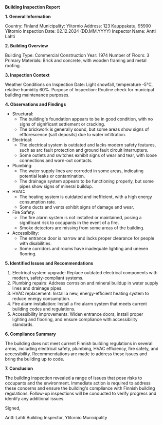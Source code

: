 **Building Inspection Report**

**1. General Information**

Country: Finland
Municipality: Ylitornio
Address: 123 Kauppakatu, 95900 Ylitornio
Inspection Date: 02.12.2024 (DD.MM.YYYY)
Inspector Name: Antti Lahti

**2. Building Overview**

Building Type: Commercial
Construction Year: 1974
Number of Floors: 3
Primary Materials: Brick and concrete, with wooden framing and metal roofing.

**3. Inspection Context**

Weather Conditions on Inspection Date: Light snowfall, temperature -5°C, relative humidity 60%.
Purpose of Inspection: Routine check for municipal building maintenance purposes.

**4. Observations and Findings**

* Structural:
	+ The building's foundation appears to be in good condition, with no signs of significant settlement or cracking.
	+ The brickwork is generally sound, but some areas show signs of efflorescence (salt deposits) due to water infiltration.
* Electrical:
	+ The electrical system is outdated and lacks modern safety features, such as arc fault protection and ground fault circuit interrupters.
	+ Some outlets and switches exhibit signs of wear and tear, with loose connections and worn-out contacts.
* Plumbing:
	+ The water supply lines are corroded in some areas, indicating potential leaks or contamination.
	+ The drainage system appears to be functioning properly, but some pipes show signs of mineral buildup.
* HVAC:
	+ The heating system is outdated and inefficient, with a high energy consumption rate.
	+ Some ducts and vents exhibit signs of damage and wear.
* Fire Safety:
	+ The fire alarm system is not installed or maintained, posing a significant risk to occupants in the event of a fire.
	+ Smoke detectors are missing from some areas of the building.
* Accessibility:
	+ The entrance door is narrow and lacks proper clearance for people with disabilities.
	+ Some corridors and rooms have inadequate lighting and uneven flooring.

**5. Identified Issues and Recommendations**

1. Electrical system upgrade: Replace outdated electrical components with modern, safety-compliant systems.
2. Plumbing repairs: Address corrosion and mineral buildup in water supply lines and drainage pipes.
3. HVAC replacement: Install a new, energy-efficient heating system to reduce energy consumption.
4. Fire alarm installation: Install a fire alarm system that meets current building codes and regulations.
5. Accessibility improvements: Widen entrance doors, install proper lighting and flooring, and ensure compliance with accessibility standards.

**6. Compliance Summary**

The building does not meet current Finnish building regulations in several areas, including electrical safety, plumbing, HVAC efficiency, fire safety, and accessibility. Recommendations are made to address these issues and bring the building up to code.

**7. Conclusion**

The building inspection revealed a range of issues that pose risks to occupants and the environment. Immediate action is required to address these concerns and ensure the building's compliance with Finnish building regulations. Follow-up inspections will be conducted to verify progress and identify any additional issues.

Signed,

Antti Lahti
Building Inspector, Ylitornio Municipality